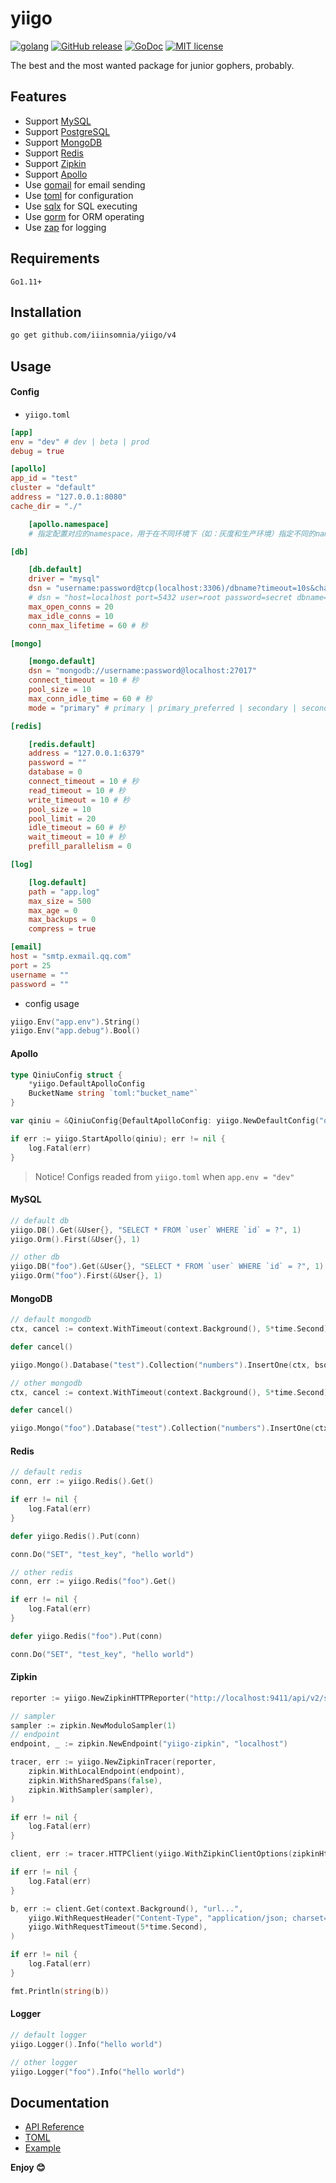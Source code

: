 # yiigo

[![golang](https://img.shields.io/badge/Language-Go-green.svg?style=flat)](https://golang.org)
[![GitHub release](https://img.shields.io/github/release/IIInsomnia/yiigo.svg)](https://github.com/iiinsomnia/yiigo/releases/latest)
[![GoDoc](https://godoc.org/github.com/iiinsomnia/yiigo?status.svg)](https://godoc.org/github.com/iiinsomnia/yiigo)
[![MIT license](http://img.shields.io/badge/license-MIT-brightgreen.svg)](http://opensource.org/licenses/MIT)

The best and the most wanted package for junior gophers, probably.

## Features

- Support [MySQL](https://github.com/go-sql-driver/mysql)
- Support [PostgreSQL](https://github.com/lib/pq)
- Support [MongoDB](https://github.com/mongodb/mongo-go-driver)
- Support [Redis](https://github.com/gomodule/redigo)
- Support [Zipkin](https://github.com/openzipkin/zipkin-go)
- Support [Apollo](https://github.com/philchia/agollo)
- Use [gomail](https://github.com/go-gomail/gomail) for email sending
- Use [toml](https://github.com/pelletier/go-toml) for configuration
- Use [sqlx](https://github.com/jmoiron/sqlx) for SQL executing
- Use [gorm](https://gorm.io/) for ORM operating
- Use [zap](https://github.com/uber-go/zap) for logging

## Requirements

`Go1.11+`

## Installation

```sh
go get github.com/iiinsomnia/yiigo/v4
```

## Usage

#### Config

- `yiigo.toml`

```toml
[app]
env = "dev" # dev | beta | prod
debug = true

[apollo]
app_id = "test"
cluster = "default"
address = "127.0.0.1:8080"
cache_dir = "./"

    [apollo.namespace]
    # 指定配置对应的namespace，用于在不同环境下（如：灰度和生产环境）指定不同的namespace

[db]

    [db.default]
    driver = "mysql"
    dsn = "username:password@tcp(localhost:3306)/dbname?timeout=10s&charset=utf8mb4&collation=utf8mb4_general_ci&parseTime=True&loc=Local"
    # dsn = "host=localhost port=5432 user=root password=secret dbname=test connect_timeout=10 sslmode=disable" # pgsql
    max_open_conns = 20
    max_idle_conns = 10
    conn_max_lifetime = 60 # 秒

[mongo]

    [mongo.default]
    dsn = "mongodb://username:password@localhost:27017"
    connect_timeout = 10 # 秒
    pool_size = 10
    max_conn_idle_time = 60 # 秒
    mode = "primary" # primary | primary_preferred | secondary | secondary_preferred | nearest

[redis]

    [redis.default]
    address = "127.0.0.1:6379"
    password = ""
    database = 0
    connect_timeout = 10 # 秒
    read_timeout = 10 # 秒
    write_timeout = 10 # 秒
    pool_size = 10
    pool_limit = 20
    idle_timeout = 60 # 秒
    wait_timeout = 10 # 秒
    prefill_parallelism = 0

[log]

    [log.default]
    path = "app.log"
    max_size = 500
    max_age = 0
    max_backups = 0
    compress = true

[email]
host = "smtp.exmail.qq.com"
port = 25
username = ""
password = ""
```

- config usage

```go
yiigo.Env("app.env").String()
yiigo.Env("app.debug").Bool()
```

#### Apollo

```go
type QiniuConfig struct {
    *yiigo.DefaultApolloConfig
    BucketName string `toml:"bucket_name"`
}

var qiniu = &QiniuConfig{DefaultApolloConfig: yiigo.NewDefaultConfig("qiniu", "qiniu")}

if err := yiigo.StartApollo(qiniu); err != nil {
    log.Fatal(err)
}
```

> Notice! Configs readed from `yiigo.toml` when `app.env = "dev"`

#### MySQL

```go
// default db
yiigo.DB().Get(&User{}, "SELECT * FROM `user` WHERE `id` = ?", 1)
yiigo.Orm().First(&User{}, 1)

// other db
yiigo.DB("foo").Get(&User{}, "SELECT * FROM `user` WHERE `id` = ?", 1)
yiigo.Orm("foo").First(&User{}, 1)
```

#### MongoDB

```go
// default mongodb
ctx, cancel := context.WithTimeout(context.Background(), 5*time.Second)

defer cancel()

yiigo.Mongo().Database("test").Collection("numbers").InsertOne(ctx, bson.M{"name": "pi", "value": 3.14159})

// other mongodb
ctx, cancel := context.WithTimeout(context.Background(), 5*time.Second)

defer cancel()

yiigo.Mongo("foo").Database("test").Collection("numbers").InsertOne(ctx, bson.M{"name": "pi", "value": 3.14159})
```

#### Redis

```go
// default redis
conn, err := yiigo.Redis().Get()

if err != nil {
    log.Fatal(err)
}

defer yiigo.Redis().Put(conn)

conn.Do("SET", "test_key", "hello world")

// other redis
conn, err := yiigo.Redis("foo").Get()

if err != nil {
    log.Fatal(err)
}

defer yiigo.Redis("foo").Put(conn)

conn.Do("SET", "test_key", "hello world")
```

#### Zipkin

```go
reporter := yiigo.NewZipkinHTTPReporter("http://localhost:9411/api/v2/spans")

// sampler
sampler := zipkin.NewModuloSampler(1)
// endpoint
endpoint, _ := zipkin.NewEndpoint("yiigo-zipkin", "localhost")

tracer, err := yiigo.NewZipkinTracer(reporter,
    zipkin.WithLocalEndpoint(endpoint),
    zipkin.WithSharedSpans(false),
    zipkin.WithSampler(sampler),
)

if err != nil {
    log.Fatal(err)
}

client, err := tracer.HTTPClient(yiigo.WithZipkinClientOptions(zipkinHttp.ClientTrace(true)))

if err != nil {
    log.Fatal(err)
}

b, err := client.Get(context.Background(), "url...",
    yiigo.WithRequestHeader("Content-Type", "application/json; charset=utf-8"),
    yiigo.WithRequestTimeout(5*time.Second),
)

if err != nil {
    log.Fatal(err)
}

fmt.Println(string(b))
```

#### Logger

```go
// default logger
yiigo.Logger().Info("hello world")

// other logger
yiigo.Logger("foo").Info("hello world")
```

## Documentation

- [API Reference](https://godoc.org/github.com/iiinsomnia/yiigo)
- [TOML](https://github.com/toml-lang/toml)
- [Example](https://github.com/iiinsomnia/yiigo-example)

**Enjoy 😊**
